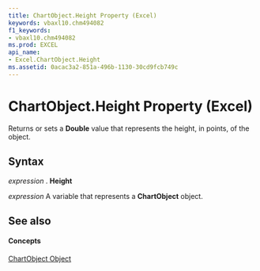 ```yaml
---
title: ChartObject.Height Property (Excel)
keywords: vbaxl10.chm494082
f1_keywords:
- vbaxl10.chm494082
ms.prod: EXCEL
api_name:
- Excel.ChartObject.Height
ms.assetid: 0acac3a2-851a-496b-1130-30cd9fcb749c
---
```



# ChartObject.Height Property (Excel)

Returns or sets a  **Double** value that represents the height, in points, of the object.


## Syntax

 _expression_ . **Height**

 _expression_ A variable that represents a **ChartObject** object.


## See also


#### Concepts


[ChartObject Object](chartobject-object-excel.md)

